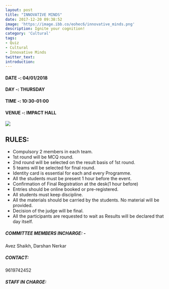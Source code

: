 ```yaml
---
layout: post
title: "INNOVATIVE MINDS"
date: 2017-12-20 09:38:52
image: 'https://image.ibb.co/eohec6/innovative_minds.png'
description: Ignite your cognition!
category: 'Cultural'
tags:
- Quiz
- Cultural
- Innovative Minds
twitter_text:
introduction:
---
```

#### DATE -: 04/01/2018
#### DAY -: THURSDAY                                              
#### TIME -: 10:30-01:00 
#### VENUE -:  IMPACT HALL

[<img src="https://image.ibb.co/gdyPVG/register_now_red.png">](https://goo.gl/forms/W6So0tJsNp88OvhH2)


## RULES:

* Compulsory 2 members in each team.
* 1st round will be MCQ round.
* 2nd round will be selected on the result basis of 1st round.
* 5 teams will be selected for final round.
* Identity card is essential for each and every Programme.
* All the students must be present 1 hour before the event.
* Confirmation of Final Registration at the desk(1 hour before)
* Entries should be online booked or pre-registered.
* All students must keep discipline.
* All the materials should be carried by the students. No material will be provided.
* Decision of the judge will be final.
* All the participants are requested to wait as Results will be declared that day itself.
  

##### COMMITTEE MEMBERS INCHARGE: - 
Avez Shaikh,
Darshan Nerkar

##### CONTACT: 
9619742452

##### STAFF IN CHARGE: